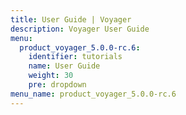 ```yaml
---
title: User Guide | Voyager
description: Voyager User Guide
menu:
  product_voyager_5.0.0-rc.6:
    identifier: tutorials
    name: User Guide
    weight: 30
    pre: dropdown
menu_name: product_voyager_5.0.0-rc.6
---
```


